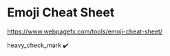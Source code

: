 # Emoji Cheat Sheet

https://www.webpagefx.com/tools/emoji-cheat-sheet/

heavy_check_mark :heavy_check_mark:
